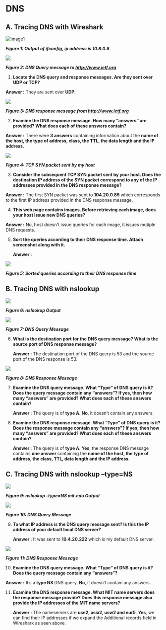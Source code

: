 # DNS

## A. Tracing DNS with Wireshark

![image1](images/ifconfig.png)

***Figure 1: Output of ifconfig, ip address is 10.8.0.8***  

![](images/q2p1.png)

***Figure 2: DNS Query message to http://www.ietf.org***  

1. **Locate the DNS query and response messages. Are they sent over UDP or TCP?**

  **Answer :** They are sent over **UDP**.

![](images/q2p2.png)

***Figure 3: DNS response message from http://www.ietf.org***

2. **Examine the DNS response message. How many “answers” are provided? What does each of these answers contain?**

  **Answer :** There were **3 answers** containing information about the **name of the host, the type of address, class, the TTL, the data length and the IP address**.

![](images/q2p3.png)

***Figure 4: TCP SYN packet sent by my host***

3. **Consider the subsequent TCP SYN packet sent by your host. Does the destination IP address of the SYN packet correspond to any of the IP addresses provided in the DNS response message?**

  **Answer :** The first SYN packet was sent to **104.20.0.85** which corresponds to the first IP address provided in the DNS response message.


4. **This web page contains images. Before retrieving each image, does your host issue new DNS queries?**

  **Answer :** No, host doesn't issue queries for each image, it issues mutiple DNS requests.

5. **Sort the queries according to their DNS response time. Attach screenshot along with it.**

   **Answer :** 

![](images/q2p5.png)

***Figure 5: Sorted queries according to their DNS response time***

## B. Tracing DNS with **nslookup**

 ![](images/nslookup.png)

***Figure 6: nslookup Output***

 ![](images/q2p7.png)

***Figure 7: DNS Query Message***

6. **What is the destination port for the DNS query message? What is the source port of DNS response message?**

   **Answer :** The destination port of the DNS query is 53 and the source port of the DNS response is 53.

![](images/q2p8.png)

***Figure 8: DNS Response Message***

7. **Examine the DNS query message. What “Type” of DNS query is it? Does the query message contain any “answers”? If yes, then how many “answers” are provided? What   does each of these answers contain?**

   **Answer :** The query is of **type A**. **No**, it doesn’t contain any answers.

8. **Examine the DNS response message. What “Type” of DNS query is it? Does the response message contain any “answers”? If yes, then how many “answers” are provided? What does each of these answers contain?**

   **Answer :** The query is of **type A**.  **Yes**, the response DNS message contains **one answer** containing the **name of the host, the type of address, the class, TTL, data length and the IP address**. 

## C. Tracing DNS with **nslookup –type=NS**

 ![](images/nslookup_type.png)

***Figure 9: nslookup –type=NS mit.edu Output***

 ![](images/q2p9.png)

***Figure 10: DNS Query Message***

9. **To what IP address is the DNS query message sent? Is this the IP address of your default local DNS server?**

   **Answer :** It was sent to **10.4.20.222** which is my default DNS server.

![](images/q2p10.png)

***Figure 11: DNS Response Message***

10. **Examine the DNS query message. What “Type” of DNS query is it? Does the query message contain any “answers”?**

  **Answer :** It’s a **type NS** DNS query. **No**, it doesn’t contain any answers.

11. **Examine the DNS response message. What MIT name servers does the response message provide? Does this response message also provide the IP addresses of the MIT name servers?**

    **Answer :** The nameservers are **use2, asia2, usw2 and eur5**. **Yes**, we can find their IP addresses if we expand the Additional records field in Wireshark as seen above.
